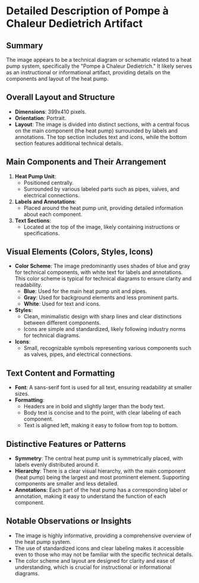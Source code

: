 # Detailed Description of Pompe à Chaleur Dedietrich Artifact

## Summary
The image appears to be a technical diagram or schematic related to a heat pump system, specifically the "Pompe à Chaleur Dedietrich." It likely serves as an instructional or informational artifact, providing details on the components and layout of the heat pump.

## Overall Layout and Structure
- **Dimensions**: 399x410 pixels.
- **Orientation**: Portrait.
- **Layout**: The image is divided into distinct sections, with a central focus on the main component (the heat pump) surrounded by labels and annotations. The top section includes text and icons, while the bottom section features additional technical details.

## Main Components and Their Arrangement
1. **Heat Pump Unit**:
   - Positioned centrally.
   - Surrounded by various labeled parts such as pipes, valves, and electrical connections.
2. **Labels and Annotations**:
   - Placed around the heat pump unit, providing detailed information about each component.
3. **Text Sections**:
   - Located at the top of the image, likely containing instructions or specifications.

## Visual Elements (Colors, Styles, Icons)
- **Color Scheme**: The image predominantly uses shades of blue and gray for technical components, with white text for labels and annotations. This color scheme is typical for technical diagrams to ensure clarity and readability.
  - **Blue**: Used for the main heat pump unit and pipes.
  - **Gray**: Used for background elements and less prominent parts.
  - **White**: Used for text and icons.
- **Styles**:
  - Clean, minimalistic design with sharp lines and clear distinctions between different components.
  - Icons are simple and standardized, likely following industry norms for technical diagrams.
- **Icons**:
  - Small, recognizable symbols representing various components such as valves, pipes, and electrical connections.

## Text Content and Formatting
- **Font**: A sans-serif font is used for all text, ensuring readability at smaller sizes.
- **Formatting**:
  - Headers are in bold and slightly larger than the body text.
  - Body text is concise and to the point, with clear labeling of each component.
  - Text is aligned left, making it easy to follow from top to bottom.

## Distinctive Features or Patterns
- **Symmetry**: The central heat pump unit is symmetrically placed, with labels evenly distributed around it.
- **Hierarchy**: There is a clear visual hierarchy, with the main component (heat pump) being the largest and most prominent element. Supporting components are smaller and less detailed.
- **Annotations**: Each part of the heat pump has a corresponding label or annotation, making it easy to understand the function of each component.

## Notable Observations or Insights
- The image is highly informative, providing a comprehensive overview of the heat pump system.
- The use of standardized icons and clear labeling makes it accessible even to those who may not be familiar with the specific technical details.
- The color scheme and layout are designed for clarity and ease of understanding, which is crucial for instructional or informational diagrams.